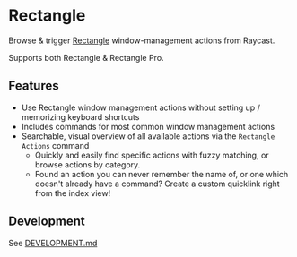 # Rectangle

Browse & trigger [Rectangle](https://rectangleapp.com) window-management actions from Raycast.

Supports both Rectangle & Rectangle Pro.

## Features

- Use Rectangle window management actions without setting up / memorizing keyboard shortcuts
- Includes commands for most common window management actions
- Searchable, visual overview of all available actions via the `Rectangle Actions` command
  - Quickly and easily find specific actions with fuzzy matching, or browse actions by category.
  - Found an action you can never remember the name of, or one which doesn't already have a command? Create a custom quicklink right from the index view!

## Development

See [DEVELOPMENT.md](DEVELOPMENT.md)
